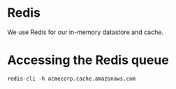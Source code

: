 # Redis

We use Redis for our in-memory datastore and cache. 

# Accessing the Redis queue

    redis-cli -h acmecorp.cache.amazonaws.com